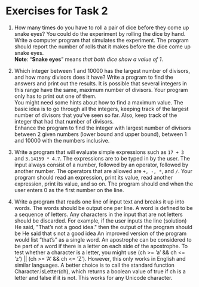 # Exercises for Task 2

1. How many times do you have to roll a pair of dice before they come up snake eyes? You could do the experiment by rolling the dice by hand. Write a computer program that simulates the experiment. The program should report the number of rolls that it makes before the dice come up snake eyes.  
**Note**: “**Snake eyes**” means *that both dice show a value of 1*.

2. Which integer between 1 and 10000 has the largest number of divisors, and how many divisors does it have? Write a program to find the answers and print out the results. It is possible that several integers in this range have the same, maximum number of divisors. Your program only has to print out one of them.  
You might need some hints about how to find a maximum value. The basic idea is to go through all the integers, keeping track of the largest number of divisors that you’ve seen so far. Also, keep track of the integer that had that number of divisors.  
Enhance the program to find the integer with largest number of divisors between 2 given numbers (lower bound and upper bound), between 1 and 10000 with the numbers inclusive.

3. Write a program that will evaluate simple expressions such as `17 + 3` and `3.14159 * 4.7`. The expressions are to be typed in by the user. The input always consist of a number, followed by an operator, followed by another number. The operators that are allowed are `+, -, *`, and `/`. Your program should read an expression, print its value, read another expression, print its value, and so on. The program should end when the user enters 0 as the first number on the line.

4. Write a program that reads one line of input text and breaks it up into words. The
words should be output one per line. A word is defined to be a sequence of letters. Any
characters in the input that are not letters should be discarded. For example, if the user
inputs the line (solution)
He said, "That’s not a good idea."
then the output of the program should be
He
said
that
s
not
a
good
idea
An improved version of the program would list “that’s” as a single word. An apostrophe
can be considered to be part of a word if there is a letter on each side of the apostrophe.
To test whether a character is a letter, you might use (ch >= ’a’ && ch <= ’z’) ||
(ch >= ’A’ && ch <= ’Z’). However, this only works in English and similar languages.
A better choice is to call the standard function Character.isLetter(ch), which returns
a boolean value of true if ch is a letter and false if it is not. This works for any Unicode
character.